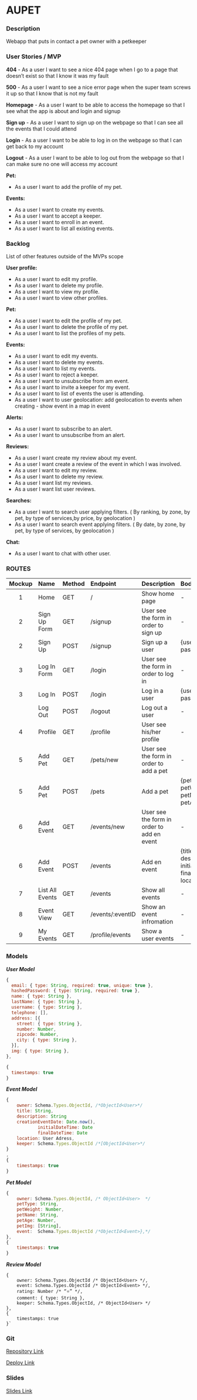 # AUPET

### Description

Webapp that puts in contact a pet owner with a petkeeper

### User Stories / MVP

**404** - As a user I want to see a nice 404 page when I go to a page that doesn’t exist so that I know it was my fault

**500** - As a user I want to see a nice error page when the super team screws it up so that I know that is not my fault

**Homepage** - As a user I want to be able to access the homepage so that I see what the app is about and login and signup

**Sign up** - As a user I want to sign up on the webpage so that I can see all the events that I could attend

**Login** - As a user I want to be able to log in on the webpage so that I can get back to my account

**Logout** - As a user I want to be able to log out from the webpage so that I can make sure no one will access my account

**Pet:**
- As a user I want to add the profile of my pet.

**Events:**

- As a user I want to create my events.
- As a user I want to accept a keeper.
- As a user I want to enroll in an event.
- As a user I want to list all existing events.

### Backlog

List of other features outside of the MVPs scope

**User profile:**

- As a user I want to edit my profile.
- As a user I want to delete my profile.
- As a user I want to view my profile.
- As a user I want to view other profiles.

**Pet:**

- As a user I want to edit the profile of my pet.
- As a user I want to delete the profile of my pet.
- As a user I want to list the profiles of my pets.

**Events:**

- As a user I want to edit my events.
- As a user I want to delete my events.
- As a user I want to list my events.
- As a user I want to reject a keeper.
- As a user I want to unsubscribe from am event.
- As a user I want to invite a keeper for my event.
- As a user I want to list of events the user is attending.
- As a user I want to user geolocation:
add geolocation to events when creating - show event in a map in event

**Alerts:**

- As a user I want to subscribe to an alert.
- As a user I want to unsubscribe from an alert.

**Reviews:**
- As a user I want create my review about my event.
- As a user I want create a review of the event in which I was involved.
- As a user I want to edit my review.
- As a user I want to delete my review.
- As a user I want list my reviews.
- As a user I want list user reviews.

**Searches:**
- As a user I want to search user applying filters.
    ( By ranking, by zone, by pet, by type of services,by price, by geolocation )
- As a user I want to search event applying filters.
    ( By date, by zone, by pet, by type of services, by geolocation )

**Chat:**
- As a user I want to chat with other user.

### ROUTES

| Mockup | Name | Method | Endpoint | Description | Body | Redirects |
| :---: | :--- | :--- | :--- | :--- | :--- | :--- |
| 1 | Home | GET | / | Show home page | - |  |
| 2 | Sign Up Form | GET | /signup | User see the form in order to sign up | - |   | 
| 2 | Sign Up | POST | /signup | Sign up a user | {username, password} | /profile | 
| 3 | Log In Form | GET | /login | User see the form in order to log in | - |  | 
| 3 | Log In | POST | /login | Log in a user | {username, password} | /profile | 
|  | Log Out | POST | /logout | Log out a user | - |  | 
| 4 | Profile | GET | /profile | User see his/her profile | - |  | 
| 5 | Add Pet | GET | /pets/new | User see the form in order to add a pet | - |  | 
| 5 | Add Pet | POST | /pets | Add a pet | {petType, petWeight, petName, petAge} | /profile |
| 6 | Add Event | GET | /events/new | User see the form in order to add en event | - |  | 
| 6 | Add Event | POST | /events | Add en event | {title, description, initialDateTime, finalDateTime, location} | /profile |
| 7 | List All Events | GET | /events | Show all events | - |  |
| 8 | Event View | GET | /events/:eventID | Show an event infromation | - |  |  
| 9 | My Events | GET | /profile/events | Show a user events | - |  | 

### Models

**_User Model_**

```javascript
{
  email: { type: String, required: true, unique: true },
  hashedPassword: { type: String, required: true },
  name: { type: String },
  lastName: { type: String },
  username: { type: String },
  telephone: [],
  address: [{
    street: { type: String },
    number: Number,
    zipcode: Number,
    city: { type: String },
  }],
  img: { type: String },
},

{
  timestamps: true
}

```

**_Event Model_**

```javascript
{ 
	owner: Schema.Types.ObjectId, /*ObjectId<User>*/
	title: String,
	description: String
	creationEventDate: Date.now(),
            initialDateTime: Date
            finalDateTime: Date
	location: User Adress,
	keeper: Schema.Types.ObjectId /*[ObjectId<User>*/
}
,
{
    timestamps: true
}
```

**_Pet Model_**

```javascript
{
    owner: Schema.Types.ObjectId, /* ObjectId<User>  */
    petType: String,
    petWeight: Number,
    petName: String,
    petAge: Number,
    petImg: [String],
    event:  Schema.Types.ObjectId /*ObjectId<Event>},*/
},
{
    timestamps: true
}
```

**_Review Model_**

```
{
    owner: Schema.Types.ObjectId /* ObjectId<User> */,
    event: Schema.Types.ObjectId /* ObjectId<Event> */,
    rating: Number /* “⭐” */,
    comment: { type: String },
    keeper: Schema.Types.ObjectId, /* ObjectId<User> */
},
{
    timestamps: true
}`
```

### Git

[Repository Link](https://github.com/aupet-group/aupet-app)

[Deploy Link](deploy)

### Slides

[Slides Link](slides)
